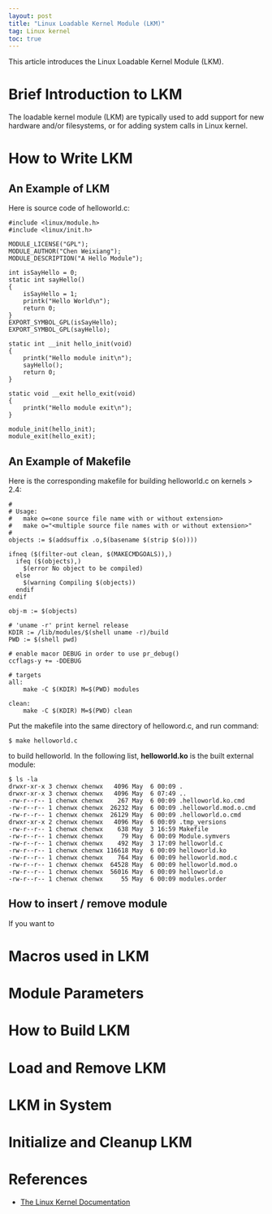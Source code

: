 ```yaml
---
layout: post
title: "Linux Loadable Kernel Module (LKM)"
tag: Linux kernel
toc: true
---
```


This article introduces the Linux Loadable Kernel Module (LKM).

<!--more-->

# Brief Introduction to LKM

The loadable kernel module (LKM) are typically used to add support for new hardware and/or filesystems, or for adding system calls in Linux kernel.

# How to Write LKM

## An Example of LKM

Here is source code of helloworld.c:

	#include <linux/module.h>
	#include <linux/init.h>

	MODULE_LICENSE("GPL");
	MODULE_AUTHOR("Chen Weixiang");
	MODULE_DESCRIPTION("A Hello Module");

	int isSayHello = 0;
	static int sayHello()
	{
		isSayHello = 1;
		printk("Hello World\n");
		return 0;
	}
	EXPORT_SYMBOL_GPL(isSayHello);
	EXPORT_SYMBOL_GPL(sayHello);

	static int __init hello_init(void)
	{
		printk("Hello module init\n");
		sayHello();
		return 0;
	}

	static void __exit hello_exit(void)
	{
	    printk("Hello module exit\n");
	}

	module_init(hello_init);
	module_exit(hello_exit);

## An Example of Makefile

Here is the corresponding makefile for building helloworld.c on kernels > 2.4:

	#
	# Usage:
	#   make o=<one source file name with or without extension>
	#   make o="<multiple source file names with or without extension>"
	#
	objects := $(addsuffix .o,$(basename $(strip $(o))))

	ifneq ($(filter-out clean, $(MAKECMDGOALS)),)
	  ifeq ($(objects),)
	    $(error No object to be compiled)
	  else
	    $(warning Compiling $(objects))
	  endif
	endif

	obj-m := $(objects)

	# 'uname -r' print kernel release
	KDIR := /lib/modules/$(shell uname -r)/build
	PWD := $(shell pwd)

	# enable macor DEBUG in order to use pr_debug()
	ccflags-y += -DDEBUG

	# targets
	all:
		make -C $(KDIR) M=$(PWD) modules

	clean:
		make -C $(KDIR) M=$(PWD) clean

Put the makefile into the same directory of helloword.c, and run command:

	$ make helloworld.c

to build helloworld. In the following list, **helloworld.ko** is the built external module:

	$ ls -la
	drwxr-xr-x 3 chenwx chenwx   4096 May  6 00:09 .
	drwxr-xr-x 3 chenwx chenwx   4096 May  6 07:49 ..
	-rw-r--r-- 1 chenwx chenwx    267 May  6 00:09 .helloworld.ko.cmd
	-rw-r--r-- 1 chenwx chenwx  26232 May  6 00:09 .helloworld.mod.o.cmd
	-rw-r--r-- 1 chenwx chenwx  26129 May  6 00:09 .helloworld.o.cmd
	drwxr-xr-x 2 chenwx chenwx   4096 May  6 00:09 .tmp_versions
	-rw-r--r-- 1 chenwx chenwx    638 May  3 16:59 Makefile
	-rw-r--r-- 1 chenwx chenwx     79 May  6 00:09 Module.symvers
	-rw-r--r-- 1 chenwx chenwx    492 May  3 17:09 helloworld.c
	-rw-r--r-- 1 chenwx chenwx 116618 May  6 00:09 helloworld.ko
	-rw-r--r-- 1 chenwx chenwx    764 May  6 00:09 helloworld.mod.c
	-rw-r--r-- 1 chenwx chenwx  64528 May  6 00:09 helloworld.mod.o
	-rw-r--r-- 1 chenwx chenwx  56016 May  6 00:09 helloworld.o
	-rw-r--r-- 1 chenwx chenwx     55 May  6 00:09 modules.order

## How to insert / remove module

If you want to

# Macros used in LKM

# Module Parameters

# How to Build LKM

# Load and Remove LKM

# LKM in System

# Initialize and Cleanup LKM

# References

* [The Linux Kernel Documentation](https://www.kernel.org/doc/html/latest/index.html)
